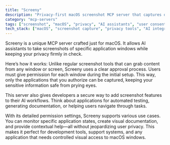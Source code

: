 ```yaml
---
title: "Screeny"
description: "Privacy-first macOS screenshot MCP server that captures only pre-approved application windows with explicit user consent."
category: "mcp-servers"
tags: ["screenshot", "macOS", "privacy", "AI assistants", "user consent", "application monitoring"]
tech_stack: ["macOS", "screenshot capture", "privacy tools", "AI integration", "application monitoring"]
---
```


Screeny is a unique MCP server crafted just for macOS. It allows AI assistants to take screenshots of specific application windows while keeping your privacy firmly in check.

Here’s how it works: Unlike regular screenshot tools that can grab content from any window or screen, Screeny uses a clear approval process. Users must give permission for each window during the initial setup. This way, only the applications that you authorize can be captured, keeping your sensitive information safe from prying eyes.

This server also gives developers a secure way to add screenshot features to their AI workflows. Think about applications for automated testing, generating documentation, or helping users navigate through tasks.

With its detailed permission settings, Screeny supports various use cases. You can monitor specific application states, create visual documentation, and provide contextual help—all without jeopardizing user privacy. This makes it perfect for development tools, support systems, and any application that needs controlled visual access to macOS windows.